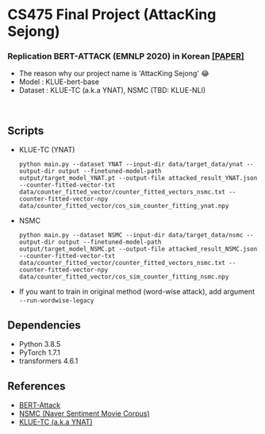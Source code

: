 

# CS475 Final Project (AttacKing Sejong)

### Replication BERT-ATTACK (EMNLP 2020) in Korean [[PAPER]](https://arxiv.org/abs/2004.09984)
- The reason why our project name is 'AttacKing Sejong' 😂 
- Model : KLUE-bert-base
- Dataset : KLUE-TC (a.k.a YNAT), NSMC (TBD: KLUE-NLI)
<br>

## Scripts
- KLUE-TC (YNAT)
    ~~~
    python main.py --dataset YNAT --input-dir data/target_data/ynat --output-dir output --finetuned-model-path output/target_model_YNAT.pt --output-file attacked_result_YNAT.json --counter-fitted-vector-txt data/counter_fitted_vector/counter_fitted_vectors_nsmc.txt --counter-fitted-vector-npy data/counter_fitted_vector/cos_sim_counter_fitting_ynat.npy
    ~~~
- NSMC
    ~~~
    python main.py --dataset NSMC --input-dir data/target_data/nsmc --output-dir output --finetuned-model-path output/target_model_NSMC.pt --output-file attacked_result_NSMC.json --counter-fitted-vector-txt data/counter_fitted_vector/counter_fitted_vectors_nsmc.txt --counter-fitted-vector-npy data/counter_fitted_vector/cos_sim_counter_fitting_nsmc.npy
    ~~~
- If you want to train in original method (word-wise attack), add argument `--run-wordwise-legacy`

## Dependencies
- Python 3.8.5
- PyTorch 1.7.1
- transformers 4.6.1

## References
- [BERT-Attack](https://github.com/LinyangLee/BERT-Attack)
- [NSMC (Naver Sentiment Movie Corpus)](https://github.com/e9t/nsmc)
- [KLUE-TC (a.k.a YNAT)](https://klue-benchmark.com/tasks/66/overview/description)